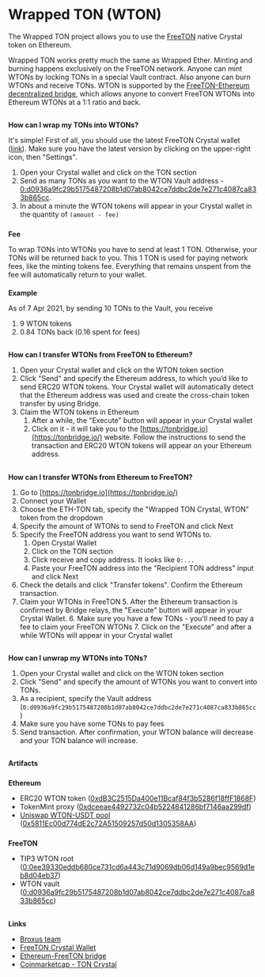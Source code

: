 # **Wrapped TON (WTON)**

The Wrapped TON project allows you to use the [FreeTON](http://freeton.org/) native Crystal token on Ethereum.

Wrapped TON works pretty much the same as Wrapped Ether. Minting and burning happens exclusively on the FreeTON network. Anyone can mint WTONs by locking TONs in a special Vault contract. Also anyone can burn WTONs and receive TONs. WTON is supported by the [FreeTON-Ethereum decentralized bridge](http://tonbridge.io/), which allows anyone to convert FreeTON WTONs into Ethereum WTONs at a 1:1 ratio and back.


## 
**How can I wrap my TONs into WTONs?**

It's simple! First of all, you should use the latest FreeTON Crystal wallet ([link](https://l1.broxus.com/freeton/wallet)). Make sure you have the latest version by clicking on the upper-right icon, then "Settings".



1. Open your Crystal wallet and click on the TON section
2. Send as many TONs as you want to the WTON Vault address - [0:d0936a9fc29b5175487208b1d07ab8042ce7ddbc2de7e271c4087ca833b865cc](https://ton-explorer.com/accounts/0:d0936a9fc29b5175487208b1d07ab8042ce7ddbc2de7e271c4087ca833b865cc).
3. In about a minute the WTON tokens will appear in your Crystal wallet in the quantity of `(amount - fee)`

### 
**Fee**


To wrap TONs into WTONs you have to send at least 1 TON. Otherwise, your TONs will be returned back to you. This 1 TON is used for paying network fees, like the minting tokens fee. Everything that remains unspent from the fee will automatically return to your wallet.


#### 
**Example**

As of 7 Apr 2021, by sending 10 TONs to the Vault, you receive



1. 9 WTON tokens
2. 0.84 TONs back (0.16 spent for fees)

## 
**How can I transfer WTONs from FreeTON to Ethereum?**

1. Open your Crystal wallet and click on the WTON token section
2. Click "Send" and specify the Ethereum address, to which you’d like to send ERC20 WTON tokens. Your Crystal wallet will automatically detect that the Ethereum address was used and create the cross-chain token transfer by using Bridge.
3. Claim the WTON tokens in Ethereum
    1. After a while, the "Execute" button will appear in your Crystal wallet
    2. Click on it - it will take you to the [https://tonbridge.io](https://tonbridge.io/) website. Follow the instructions to send the transaction and ERC20 WTON tokens will appear on your Ethereum address.

## 
**How can I transfer WTONs from Ethereum to FreeTON?**

1. Go to [https://tonbridge.io](https://tonbridge.io/)
2. Connect your Wallet
3. Choose the ETH-TON tab, specify the "Wrapped TON Crystal, WTON" token from the dropdown
4. Specify the amount of WTONs to send to FreeTON and click Next
5. Specify the FreeTON address you want to send WTONs to.
    1. Open Crystal Wallet
    2. Click on the TON section
    3. Click receive and copy address. It looks like `0:...`
    4. Paste your FreeTON address into the "Recipient TON address" input and click Next
6. Check the details and click "Transfer tokens". Confirm the Ethereum transaction.
7. Claim your WTONs in FreeTON
    5. After the Ethereum transaction is confirmed by Bridge relays, the "Execute" button will appear in your Crystal Wallet.
    6. Make sure you have a few TONs - you'll need to pay a fee to claim your FreeTON WTONs
    7. Click on the "Execute" and after a while WTONs will appear in your Crystal wallet

## 
**How can I unwrap my WTONs into TONs?**

1. Open your Crystal wallet and click on the WTON token section
2. Click "Send" and specify the amount of WTONs you want to convert into TONs.
3. As a recipient, specify the Vault address (`0:d0936a9fc29b5175487208b1d07ab8042ce7ddbc2de7e271c4087ca833b865cc`)
4. Make sure you have some TONs to pay fees
5. Send transaction. After confirmation, your WTON balance will decrease and your TON balance will increase.

## 
**Artifacts**


### 
**Ethereum**

*   ERC20 WTON token ([0xdB3C2515Da400e11Bcaf84f3b5286f18ffF1868F](https://etherscan.io/token/0xdB3C2515Da400e11Bcaf84f3b5286f18ffF1868F))
*   TokenMint proxy ([0xdceeae4492732c04b5224841286bf7146aa299df](https://etherscan.io/address/0xdceeae4492732c04b5224841286bf7146aa299df))
*   [Uniswap WTON-USDT pool](https://v2.info.uniswap.org/pair/0x5811ec00d774de2c72a51509257d50d1305358aa) ([0x5811Ec00d774dE2c72A51509257d50d1305358AA](https://etherscan.io/address/0x5811ec00d774de2c72a51509257d50d1305358aa))

### 
**FreeTON**

*   TIP3 WTON root ([0:0ee39330eddb680ce731cd6a443c71d9069db06d149a9bec9569d1eb8d04eb37](https://ton-explorer.com/accounts/0:0ee39330eddb680ce731cd6a443c71d9069db06d149a9bec9569d1eb8d04eb37))
*   WTON vault ([0:d0936a9fc29b5175487208b1d07ab8042ce7ddbc2de7e271c4087ca833b865cc](https://ton-explorer.com/accounts/0:d0936a9fc29b5175487208b1d07ab8042ce7ddbc2de7e271c4087ca833b865cc))

## 
**Links**

*   [Broxus team](https://broxus.com/)
*   [FreeTON Crystal Wallet](https://l1.broxus.com/freeton/wallet)
*   [Ethereum-FreeTON bridge](https://tonbridge.io/)
*   [Coinmarketcap - TON Crystal](https://coinmarketcap.com/currencies/ton-crystal/)
